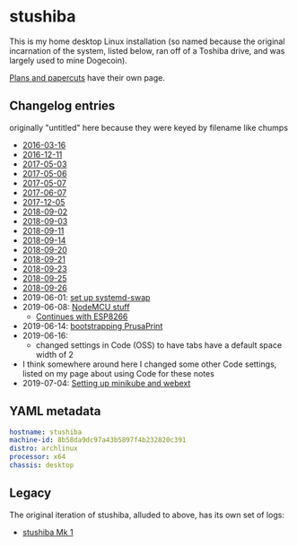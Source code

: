 # stushiba

This is my home desktop Linux installation (so named because the original incarnation of the system, listed below, ran off of a Toshiba drive, and was largely used to mine Dogecoin).

[Plans and papercuts](4fb610f1-0da4-43b6-9412-cf71bdd321e9.md) have their own page.

## Changelog entries

originally "untitled" here because they were keyed by filename like chumps

- [2016-03-16](ad019cf8-64f8-4681-9931-4b0dcceb2c93.md)
- [2016-12-11](9b5912b1-03de-429e-9c9e-2deb2fc6ae6f.md)
- [2017-05-03](ef21ba59-958c-4966-8600-4fed0a70baf6.md)
- [2017-05-06](577c672e-eb18-48a2-9be4-7b34fc0e4401.md)
- [2017-05-07](ddb6459b-a138-41f8-a1a4-254f1fb9ab1d.md)
- [2017-06-07](2122ae78-f2e7-4483-94cf-005d2c2f6c5f.md)
- [2017-12-05](090df42e-a402-4ff4-861f-8f859e5a06b6.md)
- [2018-09-02](26fb2438-859c-47a5-9061-5b0a58dd23d6.md)
- [2018-09-03](2d56e088-b885-47a9-8b4b-bd1de34e9578.md)
- [2018-09-11](976ee65b-6456-4d8d-9e51-311b8427e921.md)
- [2018-09-14](579dee9a-defa-4881-9575-ecf4c879e185.md)
- [2018-09-20](3c0a0407-e370-46e8-83b0-59b77008b05d.md)
- [2018-09-21](d3a0433d-c1ca-4a1e-8d23-63597e83fc9b.md)
- [2018-09-23](fe89dae6-b4e5-44bc-96f9-55e29871973b.md)
- [2018-09-25](f7043fb2-f469-484a-9b87-85eb9d0429a1.md)
- [2018-09-26](14d56ce8-fe20-47cb-898b-d83741b7da99.md)
- 2019-06-01: [set up systemd-swap](61f9d56c-03b4-4c7c-9acd-401797319e52.md)
- 2019-06-08: [NodeMCU stuff](bca97022-a0ef-410c-80ef-79bc7282ca8d.md)
  - [Continues with ESP8266](d5456d01-f45d-48d5-962b-81198e93062e.md)
- 2019-06-14: [bootstrapping PrusaPrint](f03fdba5-633d-40d9-844e-7fa35442fd3a.md)
- 2019-06-16:
  - changed settings in Code (OSS) to have tabs have a default space width of 2
- I think somewhere around here I changed some other Code settings, listed on my page about using Code for these notes
- 2019-07-04: [Setting up minikube and webext](47e5d973-0420-42d4-994c-33d2807bd723.md)

## YAML metadata

```yaml
hostname: stushiba
machine-id: 8b58da9dc97a43b5897f4b232820c391
distro: archlinux
processor: x64
chassis: desktop
```

## Legacy

The original iteration of stushiba, alluded to above, has its own set of logs:

- [stushiba Mk 1](34ed7962-6ed9-4e92-8c84-955ed544405d.md)
